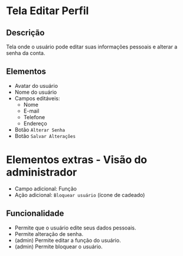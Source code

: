 # Tela Editar Perfil

## Descrição

Tela onde o usuário pode editar suas informações pessoais e alterar a senha da conta.

## Elementos

- Avatar do usuário
- Nome do usuário
- Campos editáveis:
  - Nome
  - E-mail
  - Telefone
  - Endereço
- Botão `Alterar Senha`
- Botão `Salvar Alterações`

# Elementos extras - Visão do administrador

- Campo adicional: Função
- Ação adicional: `Bloquear usuário` (ícone de cadeado)

## Funcionalidade

- Permite que o usuário edite seus dados pessoais.
- Permite alteração de senha.
- (admin) Permite editar a função do usuário.
- (admin) Permite bloquear o usuário.